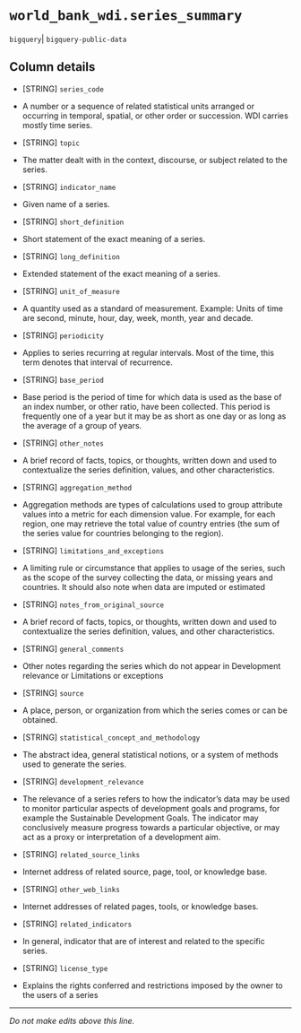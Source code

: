 # `world_bank_wdi.series_summary`
`bigquery`| `bigquery-public-data`

## Column details
* [STRING]    `series_code`
 - A number or a sequence of related statistical units arranged or occurring in temporal, spatial, or other order or succession. WDI carries mostly time series.
* [STRING]    `topic`
 - The matter dealt with in the context, discourse, or subject related to the series.
* [STRING]    `indicator_name`
 - Given name of a series.
* [STRING]    `short_definition`
 - Short statement of the exact meaning of a series.
* [STRING]    `long_definition`
 - Extended statement of the exact meaning of a series.
* [STRING]    `unit_of_measure`
 - A quantity used as a standard of measurement. Example: Units of time are second, minute, hour, day, week, month, year and decade.
* [STRING]    `periodicity`
 - Applies to series recurring at regular intervals. Most of the time, this term denotes that interval of recurrence.
* [STRING]    `base_period`
 - Base period is the period of time for which data is used as the base of an index number, or other ratio, have been collected. This period is frequently one of a year but it may be as short as one day or as long as the average of a group of years.
* [STRING]    `other_notes`
 - A brief record of facts, topics, or thoughts, written down and used to contextualize the series definition, values, and other characteristics.
* [STRING]    `aggregation_method`
 - Aggregation methods are types of calculations used to group attribute values into a metric for each dimension value. For example, for each region, one may retrieve the total value of country entries (the sum of the series value for countries belonging to the region).
* [STRING]    `limitations_and_exceptions`
 - A limiting rule or circumstance that applies to usage of the series, such as the scope of the survey collecting the data, or missing years and countries.  It should also note when data are imputed or estimated
* [STRING]    `notes_from_original_source`
 - A brief record of facts, topics, or thoughts, written down and used to contextualize the series definition, values, and other characteristics.
* [STRING]    `general_comments`
 - Other notes regarding the series which do not appear in Development relevance or Limitations or exceptions
* [STRING]    `source`
 - A place, person, or organization from which the series comes or can be obtained.
* [STRING]    `statistical_concept_and_methodology`
 - The abstract idea, general statistical notions, or a system of methods used to generate the series.
* [STRING]    `development_relevance`
 - The relevance of a series refers to how the indicator’s data may be used to monitor particular aspects of development goals and programs, for example the Sustainable Development Goals. The indicator may conclusively measure progress towards a particular objective, or may act as a proxy or interpretation of a development aim.
* [STRING]    `related_source_links`
 - Internet address of related source, page, tool, or knowledge base.
* [STRING]    `other_web_links`
 - Internet addresses of related pages, tools, or knowledge bases.
* [STRING]    `related_indicators`
 - In general, indicator that are of interest and related to the specific series.
* [STRING]    `license_type`
 - Explains the rights conferred and restrictions imposed by the owner to the users of a series

-------------------------------------------------------------------------------
*Do not make edits above this line.*
